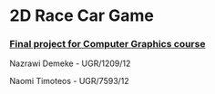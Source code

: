 # 2D Race Car Game
### <ins> Final project for Computer Graphics course </ins>

Nazrawi Demeke - UGR/1209/12

Naomi Timoteos - UGR/7593/12
